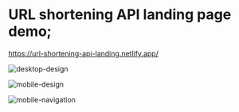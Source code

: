 # URL shortening API landing page demo;

https://url-shortening-api-landing.netlify.app/



![desktop-design](https://github.com/AlaskanCrab/URL-shortening-API-landing-page/assets/104378401/e3d9e898-d62c-4e28-8d89-2de3c1999c75)

![mobile-design](https://github.com/AlaskanCrab/URL-shortening-API-landing-page/assets/104378401/108aaf3e-065c-4e29-97fa-e39eee50b94a)

![mobile-navigation](https://github.com/AlaskanCrab/URL-shortening-API-landing-page/assets/104378401/b65650d6-85c4-4dc7-a7b2-f9f3ac952c42)
